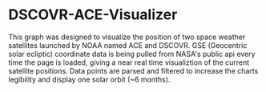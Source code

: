 # DSCOVR-ACE-Visualizer

This graph was designed to visualize the position of two space weather satellites launched by NOAA named ACE and DSCOVR. GSE (Geocentric solar ecliptic) coordinate data is being pulled from NASA's public api every time the page is loaded, giving a near real time visualiztion of the current satellite positions. Data points are parsed and filtered to increase the charts legibility and display one solar orbit (~6 months).
